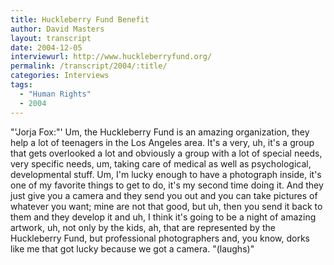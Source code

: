 ```yaml
---
title: Huckleberry Fund Benefit
author: David Masters
layout: transcript
date: 2004-12-05
interviewurl: http://www.huckleberryfund.org/
permalink: /transcript/2004/:title/
categories: Interviews
tags:
  - "Human Rights"
  - 2004
---
```


"'Jorja Fox:"' Um, the Huckleberry Fund is an amazing organization, they help a lot of teenagers in the Los Angeles area. It's a very, uh, it's a group that gets overlooked a lot and obviously a group with a lot of special needs, very specific needs, um, taking care of medical as well as psychological, developmental stuff. Um, I'm lucky enough to have a photograph inside, it's one of my favorite things to get to do, it's my second time doing it. And they just give you a camera and they send you out and you can take pictures of whatever you want; mine are not that good, but uh, then you send it back to them and they develop it and uh, I think it's going to be a night of amazing artwork, uh, not only by the kids, ah, that are represented by the Huckleberry Fund, but professional photographers and, you know, dorks like me that got lucky because we got a camera. "(laughs)"